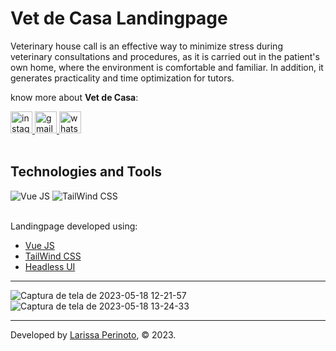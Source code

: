 # Vet de Casa Landingpage

Veterinary house call is an effective way to minimize stress during veterinary consultations and procedures, as it is carried out in the patient's own home, where the environment is comfortable and familiar. In addition, it generates practicality and time optimization for tutors.

know more about **Vet de Casa**:

<div>
  <a href="https://www.instagram.com/rafaelpescara.vet/">
    <img width="35" height="35" src="https://img.icons8.com/fluency/480/instagram-new.png" alt="instagram-new" title="Instagram"/>
  </a>
  <a href="mailto:rafaelpescara.vet@gmail.com">
    <img width="35" height="35" src="https://img.icons8.com/color/480/gmail--v1.png" alt="gmail" title="Email"/>
  </a>
  <a href="http://api.whatsapp.com/send?1=pt_BR&phone=5542998091806.">
    <img width="35" height="35" src="https://img.icons8.com/color/48/whatsapp--v1.png" alt="whatsapp" title="WhatsApp" />
  </a>
</div>

<br>

## Technologies and Tools

<div>
  <img src="https://img.shields.io/badge/Vue.js-35495E?style=for-the-badge&logo=vuedotjs&logoColor=4FC08D" alt="Vue JS" />
  <img src="https://img.shields.io/badge/Tailwind_CSS-38B2AC?style=for-the-badge&logo=tailwind-css&logoColor=white" alt="TailWind CSS" />
</div>

</br>

Landingpage developed using:
- [Vue JS](https://vuejs.org/)
- [TailWind CSS](https://tailwindcss.com/)
- [Headless UI](https://headlessui.com/)

---
![Captura de tela de 2023-05-18 12-21-57](https://github.com/larissaperinoto/vet-de-casa-landingpage/assets/98956659/eb233af6-e103-4cf2-8782-0f2ae477a30a)
![Captura de tela de 2023-05-18 13-24-33](https://github.com/larissaperinoto/vet-de-casa-landingpage/assets/98956659/7cb52e78-ca82-42ab-b256-10f4f3115bd3)

---
Developed by [Larissa Perinoto](https://larissaperinoto.com.br/), © 2023.